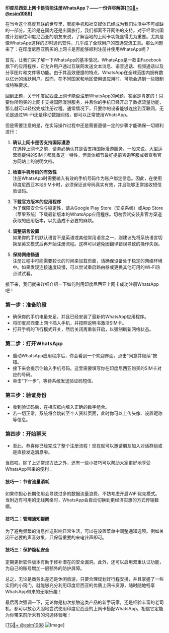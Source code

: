 **印度尼西亚上网卡是否能注册WhatsApp？——一份详尽解答[[TG💪+ @esim1088](https://t.me/s/esim1088)]**

在当今这个高度互联的世界里，智能手机和社交媒体已经成为我们生活中不可或缺的一部分。无论是在国内还是出国旅行，我们都离不开网络的支持。对于经常出国或计划前往印度尼西亚的朋友来说，了解当地的上网卡功能显得尤为重要。尤其是像WhatsApp这样的即时通讯软件，几乎成了全球用户的首选交流工具。那么问题来了：在印度尼西亚购买的上网卡是否能够顺利注册并使用WhatsApp呢？

首先，让我们来了解一下WhatsApp的基本情况。WhatsApp是一款由Facebook旗下的应用程序，它允许用户通过互联网发送文本消息、语音通话、视频通话以及分享图片和文件等功能。由于其高效便捷的特点，WhatsApp在全球范围内拥有数以亿计的活跃用户。然而，在不同国家和地区使用该应用时，可能会遇到一些限制或特殊要求。

回到正题，关于印度尼西亚上网卡能否注册WhatsApp的问题，答案是肯定的！只要你所购买的上网卡支持国际漫游服务，并且你的手机已经开启了数据流量功能，那么就可以轻松完成注册过程。通常情况下，只要你的设备能够连接到互联网，无论是通过Wi-Fi还是移动数据网络，都可以正常使用WhatsApp。

但是需要注意的是，在实际操作过程中还是需要遵循一定的步骤才能确保一切顺利进行：

1. **确认上网卡是否支持国际漫游**  
   在选择上网卡之前，请务必确认其是否支持国际漫游服务。一般来说，大型运营商提供的SIM卡都具备这一特性，但具体细节最好提前咨询客服或者查看官方网站上的说明文档。

2. **检查手机号码的有效性**  
   注册WhatsApp时需要输入有效的手机号码作为账户绑定信息。因此，在使用印度尼西亚本地SIM卡时，必须保证该号码真实有效，并且能够正常接收短信验证码。

3. **下载官方版本的应用程序**  
   为了保障安全性与稳定性，请从Google Play Store（安卓系统）或App Store（苹果系统）下载最新版本的WhatsApp应用程序。切勿尝试安装非官方渠道获取的应用版本，以免造成不必要的麻烦。

4. **调整语言设置**  
   如果你的手机默认语言不是英语或其他常用语言之一，则建议先将系统语言切换至英文模式后再开始注册流程。这样可以避免因翻译错误导致的操作失误。

5. **保持网络畅通**  
   注册过程中可能需要较长的时间来加载页面，请确保设备处于稳定的网络环境中。如果发现连接速度较慢，可以尝试重启路由器或更换其他可用的Wi-Fi热点试试看。

接下来，我们就来详细介绍一下如何利用印度尼西亚上网卡成功注册WhatsApp吧！

### 第一步：准备阶段
- 确保你的手机电量充足，并且已经安装了最新的WhatsApp应用程序。
- 将印度尼西亚上网卡插入手机，并按照说明书激活SIM卡。
- 打开手机的飞行模式开关，然后关闭再重新开启，以强制刷新网络状态。

### 第二步：打开WhatsApp
- 启动WhatsApp应用程序后，你会看到一个欢迎界面。点击“同意并继续”按钮。
- 接下来会提示你输入手机号码。这里需要填写你在印度尼西亚购买的SIM卡对应的号码。
- 单击“下一步”，等待系统发送验证码短信。

### 第三步：验证身份
- 收到验证码后，在相应框内填入正确的数字组合。
- 若一切正常，系统将会跳转至个人资料页面，此时你可以上传头像、设置昵称等信息。

### 第四步：开始聊天
- 至此，恭喜你已经完成了整个注册流程！现在就可以邀请朋友加入对话群组或是直接发送消息啦。

当然啦，除了上述常规方法之外，还有一些小技巧可以帮助大家更好地享受WhatsApp带来的便利：

#### 技巧一：节省流量消耗
如果你担心长期使用会导致过多的数据流量浪费，不妨考虑开启WiFi优先模式。当附近有可用的无线网络时，WhatsApp会自动切换到更经济实惠的方式传输数据。

#### 技巧二：管理通知提醒
为了避免频繁的消息推送影响日常生活，可以在设置菜单中调整通知选项。例如关闭不必要的声音效果，只保留重要的来电铃声即可。

#### 技巧三：保护隐私安全
定期更新软件版本有助于修补潜在的安全漏洞。此外，还可以启用双重认证功能，为自己的账号增加一层额外的防护屏障。

总之，无论是商务出差还是休闲旅游，只要合理规划好行程安排，并且掌握了一些实用的小窍门，就能够充分利用印度尼西亚的优质上网卡资源，随时随地畅享WhatsApp带来的无限乐趣！

最后再次强调一下，无论你是初次接触这类产品的新手玩家，还是经验丰富的老司机，都可以放心大胆地尝试使用印度尼西亚的上网卡搭配WhatsApp。相信它定能为你带来前所未有的沟通体验哦！

[[TG💪+ @esim1088](https://t.me/s/esim1088) ![Image](https://i.postimg.cc/4NQfJmqS/Snipaste-2025-05-13-00-14-12.png)]